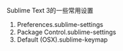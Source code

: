 Sublime Text 3的一些常用设置

1. Preferences.sublime-settings
2. Package Control.sublime-settings
3. Default (OSX).sublime-keymap
